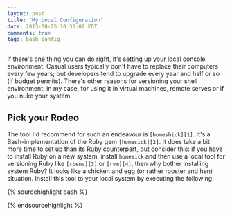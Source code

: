 ```yaml
---
layout: post
title: "My Local Configuration"
date: 2013-08-25 10:33:02 EDT
comments: true
tags: bash config
---
```


If there's one thing you can do right, it's setting up your local console
environment. Casual users typically don't have to replace their computers
every few years; but developers tend to upgrade every year and half or so (if
budget permits). There's other reasons for versioning your shell environment; 
in my case, for using it in virtual machines, remote serves or if you nuke
your system.

## Pick your Rodeo

The tool I'd recommend for such an endeavour is `[homeshick][1]`. It's a
Bash-implementation of the Ruby gem `[homesick][2]`. It does take a bit more
time to set up than its Ruby counterpart, but consider this: if you have to
install Ruby on a new system, install `homesick` and then use a local tool for
versioning Ruby like `[rbenv][3]` or `[rvm][4]`, then why bother installing
system Ruby? It looks like a chicken and egg (or rather rooster and hen)
situation. Install this tool to your local system by executing the following:

{% sourcehighlight bash %}

{% endsourcehighlight %}

[1]: https://github.com/andsens/homeshick
